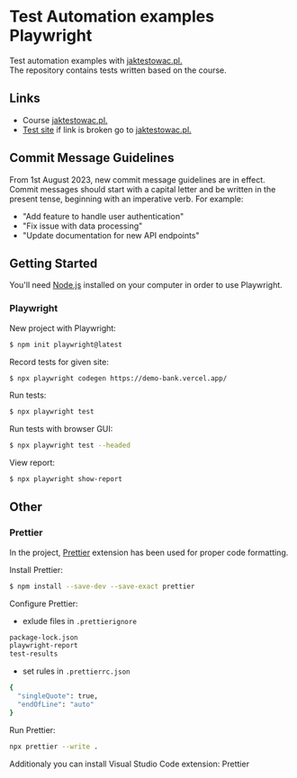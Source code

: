 # Test Automation examples Playwright

Test automation examples with [jaktestowac.pl.](https://www.youtube.com/watch?v=JqEp2cjnzAo&list=PLfKhn9AcZ-cD2TCB__K7NP5XARaCzZYn7&ab_channel=jaktestowacpl) <br>
The repository contains tests written based on the course.

## Links

- Course [jaktestowac.pl.](https://www.youtube.com/watch?v=JqEp2cjnzAo&list=PLfKhn9AcZ-cD2TCB__K7NP5XARaCzZYn7&ab_channel=jaktestowacpl) <br>
- [Test site](https://demo-bank.vercel.app/) if link is broken go to [jaktestowac.pl.](https://jaktestowac.pl/lesson/pw1s01l01/)

## Commit Message Guidelines

From 1st August 2023, new commit message guidelines are in effect. Commit messages should start with a capital letter and be written in the present tense, beginning with an imperative verb. For example:

- "Add feature to handle user authentication"
- "Fix issue with data processing"
- "Update documentation for new API endpoints"

## Getting Started

You'll need [Node.js](https://nodejs.org) installed on your computer in order to use Playwright.<br>

### Playwright

New project with Playwright:

```bash
$ npm init playwright@latest
```

Record tests for given site:

```bash
$ npx playwright codegen https://demo-bank.vercel.app/
```

Run tests:

```bash
$ npx playwright test
```

Run tests with browser GUI:

```bash
$ npx playwright test --headed
```

View report:

```bash
$ npx playwright show-report
```

## Other

### Prettier

In the project, [Prettier](https://prettier.io/) extension has been used for proper code formatting.

Install Prettier:

```bash
$ npm install --save-dev --save-exact prettier
```

Configure Prettier:

- exlude files in `.prettierignore`

```bash
package-lock.json
playwright-report
test-results
```

- set rules in `.prettierrc.json`

```bash
{
  "singleQuote": true,
  "endOfLine": "auto"
}
```

Run Prettier:

```bash
npx prettier --write .
```

Additionaly you can install Visual Studio Code extension: Prettier
